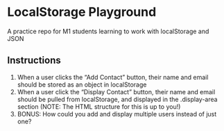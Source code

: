 # LocalStorage Playground

A practice repo for M1 students learning to work with localStorage and JSON

## Instructions

1. When a user clicks the “Add Contact” button, their name and email should be stored as an object in localStorage
2. When a user click the “Display Contact” button, their name and email should be pulled from localStorage, and displayed in the .display-area section (NOTE: The HTML structure for this is up to you!)
3. BONUS: How could you add and display multiple users instead of just one?
